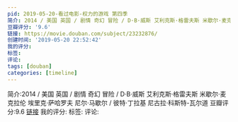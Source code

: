 ```yaml
---
pid: 2019-05-20-看过电影-权力的游戏 第四季
简介: 2014 / 美国 英国 / 剧情 奇幻 冒险 / D·B·威斯 艾利克斯·格雷夫斯 米歇尔·麦克拉伦 埃里克·萨哈罗夫 尼尔·马歇尔 / 彼特·丁拉基 尼古拉·科斯特-瓦尔道
豆瓣评分: '9.6'
链接: https://movie.douban.com/subject/23232876/
创建时间: '2019-05-20 22:52:42'
我的评分:
标签:
评论:
tags: [douban]
categories: [timeline]
---
```

简介:2014 / 美国 英国 / 剧情 奇幻 冒险 / D·B·威斯 艾利克斯·格雷夫斯 米歇尔·麦克拉伦 埃里克·萨哈罗夫 尼尔·马歇尔 / 彼特·丁拉基 尼古拉·科斯特-瓦尔道
豆瓣评分:9.6
[链接](https://movie.douban.com/subject/23232876/)
我的评分:
标签:
评论:
